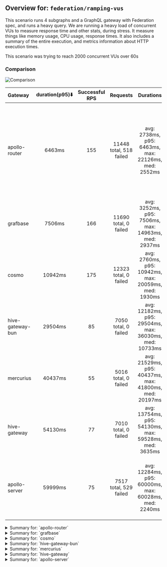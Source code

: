 ## Overview for: `federation/ramping-vus`


This scenario runs 4 subgraphs and a GraphQL gateway with Federation spec, and runs a heavy query. We are running a heavy load of concurrent VUs to measure response time and other stats, during stress. It measure things like memory usage, CPU usage, response times. It also includes a summary of the entire execution, and metrics information about HTTP execution times.


This scenario was trying to reach 2000 concurrent VUs over 60s


### Comparison


<img src="https://imagedelivery.net/KYe9TScr4TldYHA48pczVg/2563cc85-9021-452d-0791-a878ab8e7100/public" alt="Comparison" />


| Gateway          | duration(p95)⬇️ | Successful RPS |        Requests         |                       Durations                        | Notes                                                                                                              |
| :--------------- | :-------------: | :------------: | :---------------------: | :----------------------------------------------------: | :----------------------------------------------------------------------------------------------------------------- |
| apollo-router    |     6463ms      |      155       | 11448 total, 518 failed |  avg: 2738ms, p95: 6463ms, max: 22126ms, med: 2552ms   | ❌ 518 failed requests, 518 non-200 responses, 520 unexpected GraphQL errors, non-compatible response structure (3) |
| grafbase         |     7506ms      |      166       |  11690 total, 0 failed  |  avg: 3252ms, p95: 7506ms, max: 14963ms, med: 2937ms   | ✅                                                                                                                  |
| cosmo            |     10942ms     |      175       |  12323 total, 0 failed  |  avg: 2760ms, p95: 10942ms, max: 20059ms, med: 1930ms  | ✅                                                                                                                  |
| hive-gateway-bun |     29504ms     |       85       |  7050 total, 0 failed   | avg: 12182ms, p95: 29504ms, max: 36030ms, med: 10733ms | ✅                                                                                                                  |
| mercurius        |     40437ms     |       55       |  5016 total, 0 failed   | avg: 21529ms, p95: 40437ms, max: 41800ms, med: 20197ms | ✅                                                                                                                  |
| hive-gateway     |     54130ms     |       77       |  7010 total, 0 failed   | avg: 13754ms, p95: 54130ms, max: 59528ms, med: 3635ms  | ✅                                                                                                                  |
| apollo-server    |     59999ms     |       75       | 7517 total, 529 failed  | avg: 12284ms, p95: 60000ms, max: 60028ms, med: 2240ms  | ❌ 529 failed requests, 529 non-200 responses, 529 unexpected GraphQL errors                                        |



<details>
  <summary>Summary for: `apollo-router`</summary>

  **K6 Output**




```
     ✗ response code was 200
      ↳  95% — ✓ 10910 / ✗ 518
     ✗ no graphql errors
      ↳  95% — ✓ 10908 / ✗ 520
     ✗ valid response structure
      ↳  99% — ✓ 10908 / ✗ 3

     █ setup

     checks.........................: 96.91% ✓ 32726      ✗ 1041  
     data_received..................: 959 MB 14 MB/s
     data_sent......................: 14 MB  194 kB/s
     http_req_blocked...............: avg=645.34ms min=1.7µs  med=4.26µs  max=12.01s p(90)=2.75s    p(95)=5.16s   
     http_req_connecting............: avg=500.73ms min=0s     med=0s      max=8.96s  p(90)=2.14s    p(95)=3.35s   
     http_req_duration..............: avg=2.73s    min=6.96ms med=2.55s   max=22.12s p(90)=5.6s     p(95)=6.46s   
       { expected_response:true }...: avg=2.73s    min=6.96ms med=2.55s   max=22.12s p(90)=5.66s    p(95)=6.46s   
     http_req_failed................: 4.52%  ✓ 518        ✗ 10930 
     http_req_receiving.............: avg=392.79ms min=0s     med=88.14µs max=8.62s  p(90)=1.12s    p(95)=2.33s   
     http_req_sending...............: avg=146ms    min=7.37µs med=22.88µs max=16.27s p(90)=314.56ms p(95)=757.67ms
     http_req_tls_handshaking.......: avg=0s       min=0s     med=0s      max=0s     p(90)=0s       p(95)=0s      
     http_req_waiting...............: avg=2.19s    min=6.86ms med=2.05s   max=10.5s  p(90)=4.13s    p(95)=4.86s   
     http_reqs......................: 11448  163.07624/s
     iteration_duration.............: avg=6.24s    min=8.98ms med=5.18s   max=33.63s p(90)=12.92s   p(95)=15.7s   
     iterations.....................: 11428  162.791341/s
     vus............................: 6      min=6        max=1928
     vus_max........................: 2000   min=2000     max=2000
```


**Performance Overview**


<img src="https://imagedelivery.net/KYe9TScr4TldYHA48pczVg/84f5010b-a574-42e3-566e-9ce909626900/public" alt="Performance Overview" />


**Subgraphs Overview**


<img src="https://imagedelivery.net/KYe9TScr4TldYHA48pczVg/39ebd48d-3340-4021-b370-8414e40e2700/public" alt="Subgraphs Overview" />


**HTTP Overview**


<img src="https://imagedelivery.net/KYe9TScr4TldYHA48pczVg/4c9bcfc8-2f61-410d-616c-1189a7708100/public" alt="HTTP Overview" />


  </details>

<details>
  <summary>Summary for: `grafbase`</summary>

  **K6 Output**




```
     ✓ response code was 200
     ✓ no graphql errors
     ✓ valid response structure

     █ setup

     checks.........................: 100.00% ✓ 35010      ✗ 0     
     data_received..................: 1.0 GB  15 MB/s
     data_sent......................: 14 MB   198 kB/s
     http_req_blocked...............: avg=427.77ms min=1.6µs   med=3.86µs  max=13.97s p(90)=1.68s    p(95)=3.91s   
     http_req_connecting............: avg=424.96ms min=0s      med=0s      max=10.76s p(90)=1.67s    p(95)=3.91s   
     http_req_duration..............: avg=3.25s    min=3.51ms  med=2.93s   max=14.96s p(90)=5.68s    p(95)=7.5s    
       { expected_response:true }...: avg=3.25s    min=3.51ms  med=2.93s   max=14.96s p(90)=5.68s    p(95)=7.5s    
     http_req_failed................: 0.00%   ✓ 0          ✗ 11690 
     http_req_receiving.............: avg=136.44ms min=29.69µs med=78.33µs max=7.7s   p(90)=235.6ms  p(95)=926.48ms
     http_req_sending...............: avg=164.69ms min=7.86µs  med=19.15µs max=9.4s   p(90)=392.66ms p(95)=777.7ms 
     http_req_tls_handshaking.......: avg=0s       min=0s      med=0s      max=0s     p(90)=0s       p(95)=0s      
     http_req_waiting...............: avg=2.95s    min=3.43ms  med=2.59s   max=10.94s p(90)=5.34s    p(95)=5.87s   
     http_reqs......................: 11690   166.764715/s
     iteration_duration.............: avg=6.18s    min=9.24ms  med=5.17s   max=28.53s p(90)=11.73s   p(95)=14.52s  
     iterations.....................: 11670   166.479403/s
     vus............................: 179     min=66       max=1946
     vus_max........................: 2000    min=2000     max=2000
```


**Performance Overview**


<img src="https://imagedelivery.net/KYe9TScr4TldYHA48pczVg/84177f33-8adb-47ef-6b69-edc90e41c400/public" alt="Performance Overview" />


**Subgraphs Overview**


<img src="https://imagedelivery.net/KYe9TScr4TldYHA48pczVg/8323801c-dfc9-46d1-f106-521b60449b00/public" alt="Subgraphs Overview" />


**HTTP Overview**


<img src="https://imagedelivery.net/KYe9TScr4TldYHA48pczVg/78bb33b7-ef63-4280-9b17-640feefb4500/public" alt="HTTP Overview" />


  </details>

<details>
  <summary>Summary for: `cosmo`</summary>

  **K6 Output**




```
     ✓ response code was 200
     ✓ no graphql errors
     ✓ valid response structure

     █ setup

     checks.........................: 100.00% ✓ 36909      ✗ 0     
     data_received..................: 1.1 GB  15 MB/s
     data_sent......................: 15 MB   209 kB/s
     http_req_blocked...............: avg=327.71ms min=1.68µs  med=3.73µs  max=17.11s p(90)=844.84ms p(95)=1.89s   
     http_req_connecting............: avg=320.32ms min=0s      med=0s      max=17.05s p(90)=842.98ms p(95)=1.89s   
     http_req_duration..............: avg=2.76s    min=3.38ms  med=1.93s   max=20.05s p(90)=5.77s    p(95)=10.94s  
       { expected_response:true }...: avg=2.76s    min=3.38ms  med=1.93s   max=20.05s p(90)=5.77s    p(95)=10.94s  
     http_req_failed................: 0.00%   ✓ 0          ✗ 12323 
     http_req_receiving.............: avg=866.24ms min=33.39µs med=88.62µs max=17.42s p(90)=2.31s    p(95)=8.22s   
     http_req_sending...............: avg=206.63ms min=8.05µs  med=17.72µs max=13.48s p(90)=362.9ms  p(95)=804.37ms
     http_req_tls_handshaking.......: avg=0s       min=0s      med=0s      max=0s     p(90)=0s       p(95)=0s      
     http_req_waiting...............: avg=1.68s    min=3.15ms  med=1.5s    max=12.73s p(90)=3.27s    p(95)=3.93s   
     http_reqs......................: 12323   175.668787/s
     iteration_duration.............: avg=5.78s    min=9.12ms  med=4.37s   max=30.7s  p(90)=13.62s   p(95)=16.5s   
     iterations.....................: 12303   175.38368/s
     vus............................: 90      min=71       max=1986
     vus_max........................: 2000    min=2000     max=2000
```


**Performance Overview**


<img src="https://imagedelivery.net/KYe9TScr4TldYHA48pczVg/cd101644-19fe-41bc-7699-ccd5a2238400/public" alt="Performance Overview" />


**Subgraphs Overview**


<img src="https://imagedelivery.net/KYe9TScr4TldYHA48pczVg/b8264205-6a3e-4a65-7843-3f90f1cb9000/public" alt="Subgraphs Overview" />


**HTTP Overview**


<img src="https://imagedelivery.net/KYe9TScr4TldYHA48pczVg/317aba2a-0ac1-4f8d-2562-9c8f615ab000/public" alt="HTTP Overview" />


  </details>

<details>
  <summary>Summary for: `hive-gateway-bun`</summary>

  **K6 Output**




```
     ✓ response code was 200
     ✓ no graphql errors
     ✓ valid response structure

     █ setup

     checks.........................: 100.00% ✓ 21090     ✗ 0     
     data_received..................: 619 MB  7.5 MB/s
     data_sent......................: 8.4 MB  102 kB/s
     http_req_blocked...............: avg=14ms     min=1.95µs   med=5.01µs   max=764.09ms p(90)=19.91ms p(95)=98.82ms 
     http_req_connecting............: avg=13.8ms   min=0s       med=0s       max=557.93ms p(90)=19.57ms p(95)=98.43ms 
     http_req_duration..............: avg=12.18s   min=16.46ms  med=10.73s   max=36.03s   p(90)=26.14s  p(95)=29.5s   
       { expected_response:true }...: avg=12.18s   min=16.46ms  med=10.73s   max=36.03s   p(90)=26.14s  p(95)=29.5s   
     http_req_failed................: 0.00%   ✓ 0         ✗ 7050  
     http_req_receiving.............: avg=109.64ms min=41.06µs  med=142.89µs max=7.69s    p(90)=21.42ms p(95)=508.69ms
     http_req_sending...............: avg=9.35ms   min=9.62µs   med=30.54µs  max=1.23s    p(90)=13.3ms  p(95)=48.4ms  
     http_req_tls_handshaking.......: avg=0s       min=0s       med=0s       max=0s       p(90)=0s      p(95)=0s      
     http_req_waiting...............: avg=12.06s   min=16.26ms  med=10.65s   max=36s      p(90)=26.03s  p(95)=29.46s  
     http_reqs......................: 7050    85.704/s
     iteration_duration.............: avg=12.46s   min=102.94ms med=10.92s   max=38.06s   p(90)=26.65s  p(95)=30.02s  
     iterations.....................: 7030    85.460868/s
     vus............................: 69      min=53      max=2000
     vus_max........................: 2000    min=2000    max=2000
```


**Performance Overview**


<img src="https://imagedelivery.net/KYe9TScr4TldYHA48pczVg/ceb5a0fb-8edc-4e81-00f2-cb723a205200/public" alt="Performance Overview" />


**Subgraphs Overview**


<img src="https://imagedelivery.net/KYe9TScr4TldYHA48pczVg/12d42256-4602-4044-9a18-1eb8814b0300/public" alt="Subgraphs Overview" />


**HTTP Overview**


<img src="https://imagedelivery.net/KYe9TScr4TldYHA48pczVg/dd60fe73-f5c1-49e0-ce17-e5a2f418d000/public" alt="HTTP Overview" />


  </details>

<details>
  <summary>Summary for: `mercurius`</summary>

  **K6 Output**




```
     ✓ response code was 200
     ✓ no graphql errors
     ✓ valid response structure

     █ setup

     checks.........................: 100.00% ✓ 14988     ✗ 0     
     data_received..................: 440 MB  4.8 MB/s
     data_sent......................: 6.0 MB  66 kB/s
     http_req_blocked...............: avg=269.74µs min=1.66µs   med=4.55µs   max=12.52ms p(90)=597.41µs p(95)=982.66µs
     http_req_connecting............: avg=231.8µs  min=0s       med=0s       max=12.44ms p(90)=508.04µs p(95)=846µs   
     http_req_duration..............: avg=21.52s   min=12.35ms  med=20.19s   max=41.79s  p(90)=39.85s   p(95)=40.43s  
       { expected_response:true }...: avg=21.52s   min=12.35ms  med=20.19s   max=41.79s  p(90)=39.85s   p(95)=40.43s  
     http_req_failed................: 0.00%   ✓ 0         ✗ 5016  
     http_req_receiving.............: avg=140.99ms min=38.1µs   med=120.12µs max=2.56s   p(90)=416.64ms p(95)=1.1s    
     http_req_sending...............: avg=67.13µs  min=8.68µs   med=28.91µs  max=18.09ms p(90)=76.12µs  p(95)=101.78µs
     http_req_tls_handshaking.......: avg=0s       min=0s       med=0s       max=0s      p(90)=0s       p(95)=0s      
     http_req_waiting...............: avg=21.38s   min=12.25ms  med=20.19s   max=41.41s  p(90)=39.76s   p(95)=40.41s  
     http_reqs......................: 5016    55.167103/s
     iteration_duration.............: avg=21.77s   min=293.73ms med=20.25s   max=43.37s  p(90)=40.18s   p(95)=40.83s  
     iterations.....................: 4996    54.947139/s
     vus............................: 87      min=57      max=2000
     vus_max........................: 2000    min=2000    max=2000
```


**Performance Overview**


<img src="https://imagedelivery.net/KYe9TScr4TldYHA48pczVg/eb16592b-bdde-4e2f-6d75-97e881bccc00/public" alt="Performance Overview" />


**Subgraphs Overview**


<img src="https://imagedelivery.net/KYe9TScr4TldYHA48pczVg/6d0bf886-fa62-431b-2793-91dbafd9b300/public" alt="Subgraphs Overview" />


**HTTP Overview**


<img src="https://imagedelivery.net/KYe9TScr4TldYHA48pczVg/05c9b29f-2e28-41a1-22b5-51226b2a3800/public" alt="HTTP Overview" />


  </details>

<details>
  <summary>Summary for: `hive-gateway`</summary>

  **K6 Output**




```
     ✓ response code was 200
     ✓ no graphql errors
     ✓ valid response structure

     █ setup

     checks.........................: 100.00% ✓ 20970     ✗ 0     
     data_received..................: 616 MB  6.8 MB/s
     data_sent......................: 8.3 MB  92 kB/s
     http_req_blocked...............: avg=2.23ms   min=1.91µs  med=4.47µs   max=180.19ms p(90)=1.24ms   p(95)=9.37ms
     http_req_connecting............: avg=2.19ms   min=0s      med=0s       max=180.11ms p(90)=1ms      p(95)=9.19ms
     http_req_duration..............: avg=13.75s   min=15.68ms med=3.63s    max=59.52s   p(90)=48s      p(95)=54.13s
       { expected_response:true }...: avg=13.75s   min=15.68ms med=3.63s    max=59.52s   p(90)=48s      p(95)=54.13s
     http_req_failed................: 0.00%   ✓ 0         ✗ 7010  
     http_req_receiving.............: avg=562.2µs  min=43.63µs med=117.91µs max=84.29ms  p(90)=891.49µs p(95)=2.58ms
     http_req_sending...............: avg=864.45µs min=10.57µs med=28.31µs  max=121.4ms  p(90)=150.01µs p(95)=2.21ms
     http_req_tls_handshaking.......: avg=0s       min=0s      med=0s       max=0s       p(90)=0s       p(95)=0s    
     http_req_waiting...............: avg=13.75s   min=15.57ms med=3.63s    max=59.52s   p(90)=48s      p(95)=54.12s
     http_reqs......................: 7010    77.715875/s
     iteration_duration.............: avg=13.82s   min=96.87ms med=3.67s    max=59.59s   p(90)=48.03s   p(95)=54.18s
     iterations.....................: 6990    77.494146/s
     vus............................: 43      min=43      max=2000
     vus_max........................: 2000    min=2000    max=2000
```


**Performance Overview**


<img src="https://imagedelivery.net/KYe9TScr4TldYHA48pczVg/f8c4c632-0cf4-4953-478d-2434b4f3a600/public" alt="Performance Overview" />


**Subgraphs Overview**


<img src="https://imagedelivery.net/KYe9TScr4TldYHA48pczVg/930797eb-2703-46e8-c520-76c4a1446e00/public" alt="Subgraphs Overview" />


**HTTP Overview**


<img src="https://imagedelivery.net/KYe9TScr4TldYHA48pczVg/6ce74571-522b-4d91-37ae-ee9829a81e00/public" alt="HTTP Overview" />


  </details>

<details>
  <summary>Summary for: `apollo-server`</summary>

  **K6 Output**




```
     ✗ response code was 200
      ↳  92% — ✓ 6968 / ✗ 529
     ✗ no graphql errors
      ↳  92% — ✓ 6968 / ✗ 529
     ✓ valid response structure

     █ setup

     checks.........................: 95.18% ✓ 20904     ✗ 1058  
     data_received..................: 614 MB 6.6 MB/s
     data_sent......................: 9.0 MB 97 kB/s
     http_req_blocked...............: avg=602.43µs min=1.44µs  med=3.63µs   max=98.6ms  p(90)=426.53µs p(95)=825.46µs
     http_req_connecting............: avg=561.23µs min=0s      med=0s       max=98.05ms p(90)=352.46µs p(95)=715.92µs
     http_req_duration..............: avg=12.28s   min=10.46ms med=2.24s    max=1m0s    p(90)=56.42s   p(95)=59.99s  
       { expected_response:true }...: avg=8.67s    min=10.46ms med=2.16s    max=59.98s  p(90)=37.57s   p(95)=47.59s  
     http_req_failed................: 7.03%  ✓ 529       ✗ 6988  
     http_req_receiving.............: avg=306.24µs min=0s      med=110.11µs max=283.5ms p(90)=238.36µs p(95)=413.99µs
     http_req_sending...............: avg=297.71µs min=8.76µs  med=19.22µs  max=88.16ms p(90)=71.05µs  p(95)=142.65µs
     http_req_tls_handshaking.......: avg=0s       min=0s      med=0s       max=0s      p(90)=0s       p(95)=0s      
     http_req_waiting...............: avg=12.28s   min=10.36ms med=2.23s    max=1m0s    p(90)=56.42s   p(95)=59.99s  
     http_reqs......................: 7517   81.108159/s
     iteration_duration.............: avg=12.33s   min=57.59ms med=2.26s    max=1m0s    p(90)=56.47s   p(95)=1m0s    
     iterations.....................: 7497   80.89236/s
     vus............................: 84     min=62      max=2000
     vus_max........................: 2000   min=2000    max=2000
```


**Performance Overview**


<img src="https://imagedelivery.net/KYe9TScr4TldYHA48pczVg/c4c84927-c9b8-4603-ca85-15c6df0e9b00/public" alt="Performance Overview" />


**Subgraphs Overview**


<img src="https://imagedelivery.net/KYe9TScr4TldYHA48pczVg/9feecc67-07db-4363-7d7c-586918419f00/public" alt="Subgraphs Overview" />


**HTTP Overview**


<img src="https://imagedelivery.net/KYe9TScr4TldYHA48pczVg/8a895828-92f8-4465-9bfc-ba49b616e500/public" alt="HTTP Overview" />


  </details>